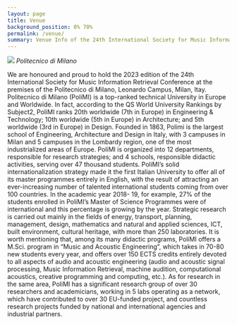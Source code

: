 ```yaml
---
layout: page
title: Venue
background_position: 0% 70%
permalink: /venue/
summary: Venue Info of the 24th International Society for Music Information Retrieval Conference
---
```


![](assets/img/polimi.jpg)
*Politecnico di Milano*

We are honoured and proud to hold the 2023 edition of the 24th International Society for Music Information Retrieval Conference at the premises of the Politecnico di Milano, Leonardo Campus, Milan, Itay.
Politecnico di Milano (PoliMI) is a top-ranked technical University in Europe and Worldwide. In fact, according to the QS World University Rankings by Subject2, PoliMI ranks 20th worldwide (7th in Europe) in Engineering & Technology; 10th worldwide (5th in Europe) in Architecture; and 5th worldwide (3rd in Europe) in Design. Founded in 1863, Polimi is the largest school of Engineering, Architecture and Design in Italy, with 3 campuses in Milan and 5 campuses in the Lombardy region, one of the most industrialized areas of Europe.
PoliMI is organized into 12 departments, responsible for research strategies; and 4 schools, responsible didactic activities, serving over 47 thousand students. PoliMI’s solid internationalization strategy made it the first Italian University to offer all of its master programmes entirely in English, with the result of attracting an ever-increasing number of talented international students coming from over 100 countries. In the academic year 2018- 19, for example, 27% of the students enrolled in PoliMI’s Master of Science Programmes were of international and this percentage is growing by the year. Strategic research is carried out mainly in the fields of energy, transport, planning, management, design, mathematics and natural and applied sciences, ICT, built environment, cultural heritage, with more than 250 laboratories.
It is worth mentioning that, among its many didactic programs, PoliMI offers a M.Sci. program in “Music and Acoustic Engineering”, which takes in 70-80 new students every year, and offers over 150 ECTS credits entirely devoted to all aspects of audio and acoustic engineering (audio and acoustic signal processing, Music Information Retrieval, machine audition, computational acoustics, creative programming and computing, etc.). As for research in the same area, PoliMI has a significant research group of over 30 researchers and academicians, working in 5 labs operating as a network, which have contributed to over 30 EU-funded project, and countless research projects funded by national and international agencies and industrial partners.
